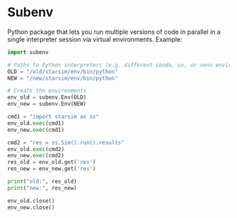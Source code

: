 # Subenv

Python package that lets you run multiple versions of code in parallel in a single interpreter session via virtual environments. Example:

```py
import subenv

# Paths to Python interpreters (e.g. different conda, uv, or venv environments)
OLD = "/old/starsim/env/bin/python"
NEW = "/new/starsim/env/bin/python"

# Create the environments
env_old = subenv.Env(OLD)
env_new = subenv.Env(NEW)

cmd1 = "import starsim as ss"
env_old.exec(cmd1)
env_new.exec(cmd1)

cmd2 = "res = ss.Sim().run().results"
env_old.exec(cmd2)
env_new.exec(cmd2)
res_old = env_old.get('res')
res_new = env_new.get('res')

print("old:", res_old)
print("new:", res_new)

env_old.close()
env_new.close()
```